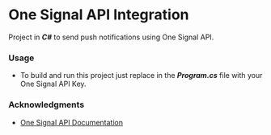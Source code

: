 # One Signal API Integration

Project in ***C#*** to send push notifications using One Signal API.

### Usage
* To build and run this project just replace in the ***Program.cs*** file with your One Signal API Key.

### Acknowledgments
* [One Signal API Documentation](https://documentation.onesignal.com/docs/onesignal-api)
